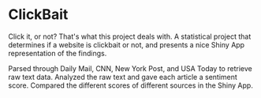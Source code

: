 # ClickBait
Click it, or not? That's what this project deals with. A statistical project that determines if a website is clickbait or not, and presents a nice Shiny App representation of the findings.

Parsed through Daily Mail, CNN, New York Post, and USA Today to retrieve raw text data. Analyzed the raw text and gave each article a sentiment score. Compared the different scores of different sources in the Shiny App.  

